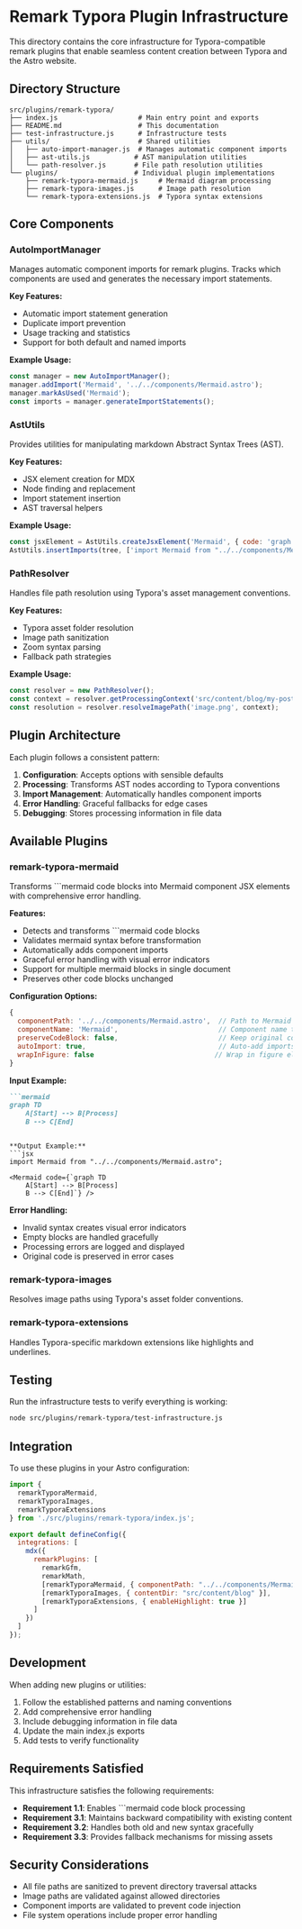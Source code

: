 # Remark Typora Plugin Infrastructure

This directory contains the core infrastructure for Typora-compatible remark plugins that enable seamless content creation between Typora and the Astro website.

## Directory Structure

```
src/plugins/remark-typora/
├── index.js                    # Main entry point and exports
├── README.md                   # This documentation
├── test-infrastructure.js      # Infrastructure tests
├── utils/                      # Shared utilities
│   ├── auto-import-manager.js  # Manages automatic component imports
│   ├── ast-utils.js           # AST manipulation utilities
│   └── path-resolver.js       # File path resolution utilities
└── plugins/                   # Individual plugin implementations
    ├── remark-typora-mermaid.js     # Mermaid diagram processing
    ├── remark-typora-images.js      # Image path resolution
    └── remark-typora-extensions.js  # Typora syntax extensions
```

## Core Components

### AutoImportManager

Manages automatic component imports for remark plugins. Tracks which components are used and generates the necessary import statements.

**Key Features:**
- Automatic import statement generation
- Duplicate import prevention
- Usage tracking and statistics
- Support for both default and named imports

**Example Usage:**
```javascript
const manager = new AutoImportManager();
manager.addImport('Mermaid', '../../components/Mermaid.astro');
manager.markAsUsed('Mermaid');
const imports = manager.generateImportStatements();
```

### AstUtils

Provides utilities for manipulating markdown Abstract Syntax Trees (AST).

**Key Features:**
- JSX element creation for MDX
- Node finding and replacement
- Import statement insertion
- AST traversal helpers

**Example Usage:**
```javascript
const jsxElement = AstUtils.createJsxElement('Mermaid', { code: 'graph TD\\n    A --> B' });
AstUtils.insertImports(tree, ['import Mermaid from "../../components/Mermaid.astro";']);
```

### PathResolver

Handles file path resolution using Typora's asset management conventions.

**Key Features:**
- Typora asset folder resolution
- Image path sanitization
- Zoom syntax parsing
- Fallback path strategies

**Example Usage:**
```javascript
const resolver = new PathResolver();
const context = resolver.getProcessingContext('src/content/blog/my-post.md');
const resolution = resolver.resolveImagePath('image.png', context);
```

## Plugin Architecture

Each plugin follows a consistent pattern:

1. **Configuration**: Accepts options with sensible defaults
2. **Processing**: Transforms AST nodes according to Typora conventions
3. **Import Management**: Automatically handles component imports
4. **Error Handling**: Graceful fallbacks for edge cases
5. **Debugging**: Stores processing information in file data

## Available Plugins

### remark-typora-mermaid

Transforms ```mermaid code blocks into Mermaid component JSX elements with comprehensive error handling.

**Features:**
- Detects and transforms ```mermaid code blocks
- Validates mermaid syntax before transformation
- Automatically adds component imports
- Graceful error handling with visual error indicators
- Support for multiple mermaid blocks in single document
- Preserves other code blocks unchanged

**Configuration Options:**
```javascript
{
  componentPath: '../../components/Mermaid.astro',  // Path to Mermaid component
  componentName: 'Mermaid',                         // Component name to use
  preserveCodeBlock: false,                         // Keep original code block
  autoImport: true,                                 // Auto-add imports
  wrapInFigure: false                              // Wrap in figure element
}
```

**Input Example:**
```markdown
```mermaid
graph TD
    A[Start] --> B[Process]
    B --> C[End]
```
```

**Output Example:**
```jsx
import Mermaid from "../../components/Mermaid.astro";

<Mermaid code={`graph TD
    A[Start] --> B[Process]
    B --> C[End]`} />
```

**Error Handling:**
- Invalid syntax creates visual error indicators
- Empty blocks are handled gracefully
- Processing errors are logged and displayed
- Original code is preserved in error cases

### remark-typora-images
Resolves image paths using Typora's asset folder conventions.

### remark-typora-extensions
Handles Typora-specific markdown extensions like highlights and underlines.

## Testing

Run the infrastructure tests to verify everything is working:

```bash
node src/plugins/remark-typora/test-infrastructure.js
```

## Integration

To use these plugins in your Astro configuration:

```javascript
import { 
  remarkTyporaMermaid, 
  remarkTyporaImages, 
  remarkTyporaExtensions 
} from './src/plugins/remark-typora/index.js';

export default defineConfig({
  integrations: [
    mdx({
      remarkPlugins: [
        remarkGfm,
        remarkMath,
        [remarkTyporaMermaid, { componentPath: "../../components/Mermaid.astro" }],
        [remarkTyporaImages, { contentDir: "src/content/blog" }],
        [remarkTyporaExtensions, { enableHighlight: true }]
      ]
    })
  ]
});
```

## Development

When adding new plugins or utilities:

1. Follow the established patterns and naming conventions
2. Add comprehensive error handling
3. Include debugging information in file data
4. Update the main index.js exports
5. Add tests to verify functionality

## Requirements Satisfied

This infrastructure satisfies the following requirements:

- **Requirement 1.1**: Enables ```mermaid code block processing
- **Requirement 3.1**: Maintains backward compatibility with existing content
- **Requirement 3.2**: Handles both old and new syntax gracefully
- **Requirement 3.3**: Provides fallback mechanisms for missing assets

## Security Considerations

- All file paths are sanitized to prevent directory traversal attacks
- Image paths are validated against allowed directories
- Component imports are validated to prevent code injection
- File system operations include proper error handling